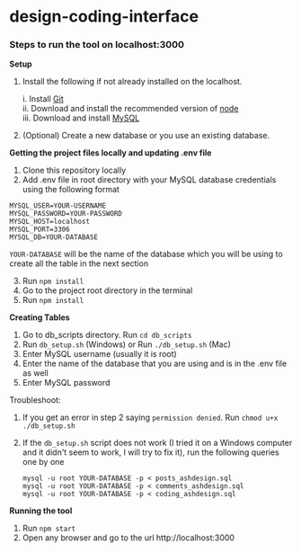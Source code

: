 # design-coding-interface

### Steps to run the tool on localhost:3000

**Setup**
1. Install the following if not already installed on the localhost.  

      i. Install [Git](https://git-scm.com/downloads)    
     ii. Download and install the recommended version of [node](https://nodejs.org/en/)    
    iii. Download and install [MySQL](https://dev.mysql.com/downloads/windows/installer/8.0.html)    
    
2. (Optional) Create a new database or you use an existing database. 

**Getting the project files locally and updating .env file**
1. Clone this repository locally  
2. Add .env file in root directory with your MySQL database credentials using the following format

```$xslt
MYSQL_USER=YOUR-USERNAME
MYSQL_PASSWORD=YOUR-PASSWORD
MYSQL_HOST=localhost
MYSQL_PORT=3306
MYSQL_DB=YOUR-DATABASE  
```
```YOUR-DATABASE``` will be the name of the database which you will be using to create all the table in the next section  

3. Run ```npm install```
3. Go to the project root directory in the terminal
4. Run ```npm install```    

**Creating Tables**
1. Go to db_scripts directory. Run ```cd db_scripts```  
2. Run ```db_setup.sh``` (Windows) or Run ```./db_setup.sh``` (Mac)  
3. Enter MySQL username (usually it is root)   
4. Enter the name of the database that you are using and is in the .env file as well  
5. Enter MySQL password   

Troubleshoot:   
1. If you get an error in step 2 saying ```permission denied```. Run ```chmod u+x ./db_setup.sh```
2. If the ```db_setup.sh``` script does not work (I tried it on a Windows computer and it didn't seem to work, I will try to fix it), run the following queries one by one  

      ```mysql -u root YOUR-DATABASE -p < posts_ashdesign.sql```  
      ```mysql -u root YOUR-DATABASE -p < comments_ashdesign.sql```  
      ```mysql -u root YOUR-DATABASE -p < coding_ashdesign.sql```

**Running the tool**  
1. Run ```npm start```    
2. Open any browser and go to the url http://localhost:3000
